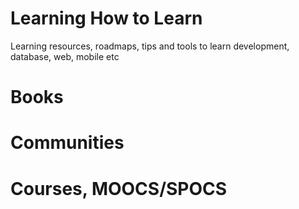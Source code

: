 # Learning How to Learn
Learning resources, roadmaps, tips and tools to learn development, database, web, mobile etc

# Books

# Communities

# Courses, MOOCS/SPOCS
